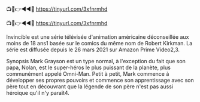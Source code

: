 📺📱👉◄◄🔴 https://tinyurl.com/3xfnrmhd

📺📱👉◄◄🔴 https://tinyurl.com/3xfnrmhd




Invincible est une série télévisée d'animation américaine déconseillée aux moins de 18 ans1 basée sur le comics du même nom de Robert Kirkman. La série est diffusée depuis le 26 mars 2021 sur Amazon Prime Video2,3.

Synopsis
Mark Grayson est un type normal, à l'exception du fait que son papa, Nolan, est le super-héros le plus puissant de la planète, plus communément appelé Omni-Man. Petit à petit, Mark commence à développer ses propres pouvoirs et commence son apprentissage avec son père tout en découvrant que la légende de son père n'est pas aussi héroique qu'il n'y paraît4.

